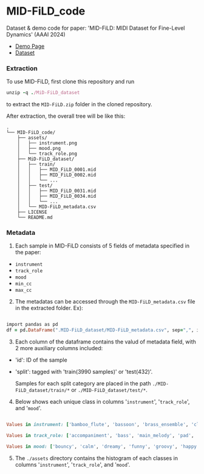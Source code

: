 # MID-FiLD_code
Dataset &amp; demo code for paper: 'MID-FiLD: MIDI Dataset for Fine-Level Dynamics' (AAAI 2024)

- [Demo Page](https://pozalabs.github.io/MID-FiLD_demo/)
- [Dataset](https://github.com/POZAlabs/MID-FiLD_code/blob/main/MID-FiLD_dataset.zip)

### Extraction
To use MID-FiLD, first clone this repository and run

```ruby
unzip -q ./MiD-FiLD_dataset
```
to extract the `MID-FiLD.zip` folder in the cloned repository.

After extraction, the overall tree will be like this:
```
.
└── MID-FiLD_code/
    ├── assets/
    │   ├── instrument.png
    │   ├── mood.png
    │   └── track_role.png
    ├── MiD-FiLD_dataset/
    │   ├── train/
    │   │   ├── MID_FiLD_0001.mid
    │   │   ├── MID_FiLD_0002.mid
    │   │   └── ...
    │   ├── test/
    │   │   ├── MID_FiLD_0031.mid
    │   │   ├── MID_FiLD_0034.mid
    │   │   └── ...
    │   └── MID-FiLD_metadata.csv
    ├── LICENSE
    └── README.md
```

### Metadata
1. Each sample in MID-FiLD consists of 5 fields of metadata specified in the paper:

- `instrument`
- `track_role`
- `mood`
- `min_cc`
- `max_cc`

2. The metadatas can be accessed through the `MID-FiLD_metadata.csv` file in the extracted folder. Ex):

```ruby

import pandas as pd
df = pd.DataFrame(".MID-FiLD_dataset/MID-FiLD_metadata.csv", sep=",", index="False")

```

3. Each column of the dataframe contains the valud of metadata field, with 2 more auxiliary columns included:

- 'id': ID of the sample
- 'split': tagged with 'train(3990 samples)' or 'test(432)'.

  Samples for each split category are placed in the path `./MID-FiLD_dataset/train/*` or `./MID-FiLD_dataset/test/*`.

4. Below shows each unique class in columns '`instrument`', '`track_role`', and '`mood`'.

```ruby

Values in instrument: ['bamboo_flute', 'bassoon', 'brass_ensemble', 'clarinet', 'fiddle', 'flute', 'horn', 'oboe', 'sax', 'string_cello', 'string_double_bass', 'string_viola', 'string_violin', 'trombone', 'trumpet', 'tuba', 'whistle', 'woodwind_ensemble']

Values in track_role: ['accompaniment', 'bass', 'main_melody', 'pad', 'riff', 'sub_melody']

Values in mood: ['bouncy', 'calm', 'dreamy', 'funny', 'groovy', 'happy', 'hopeful', 'inspiring', 'magical', 'mysterious', 'peaceful', 'relaxing', 'romantic', 'sad', 'scary', 'sexy', 'tense', 'tragicomic', 'uplifting']

```

5. The `./assets` directory contains the histogram of each classes in columns '`instrument`', '`track_role`', and '`mood`'.
